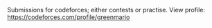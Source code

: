 Submissions for codeforces; either contests or practise.
View profile: https://codeforces.com/profile/greenmario
